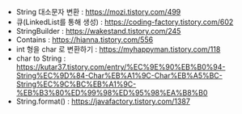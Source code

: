  - String 대소문자 변환 : https://mozi.tistory.com/499
 - 큐(LinkedList를 통해 생성) : https://coding-factory.tistory.com/602  
 - StringBuilder : https://wakestand.tistory.com/245
 - Contains : https://hianna.tistory.com/556
 - int 형을 char 로 변환하기 : https://myhappyman.tistory.com/118
 - char to String : https://kutar37.tistory.com/entry/%EC%9E%90%EB%B0%94-String%EC%9D%84-Char%EB%A1%9C-Char%EB%A5%BC-String%EC%9C%BC%EB%A1%9C-%EB%B3%80%ED%99%98%ED%95%98%EA%B8%B0
 - String.format() : https://javafactory.tistory.com/1387
